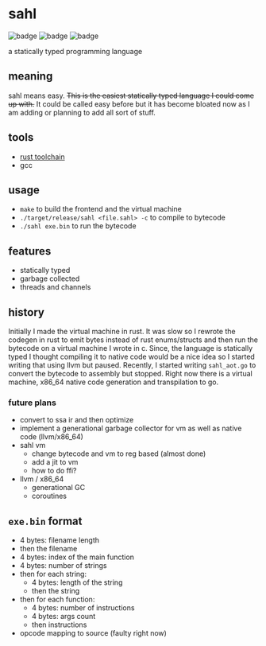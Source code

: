 # sahl

![badge](https://img.shields.io/endpoint?url=https://gist.githubusercontent.com/abooishaaq/2bc57fe31c6d742b25defe3549e78433/raw/tests.json)
![badge](https://img.shields.io/endpoint?url=https://gist.githubusercontent.com/abooishaaq/2bc57fe31c6d742b25defe3549e78433/raw/aot.json)
![badge](https://img.shields.io/endpoint?url=https://gist.githubusercontent.com/abooishaaq/2bc57fe31c6d742b25defe3549e78433/raw/go.json)

a statically typed programming language

## meaning

sahl means easy. <s>This is the easiest statically typed language I could come up with.</s> It could be called easy before but it has become bloated now as I am adding or planning to add all sort of stuff.

## tools

- [rust toolchain](https://rustup.rs/)
- gcc

## usage

- `make` to build the frontend and the virtual machine
- `./target/release/sahl <file.sahl> -c` to compile to bytecode
- `./sahl exe.bin` to run the bytecode

## features

- statically typed
- garbage collected
- threads and channels

## history

Initially I made the virtual machine in rust. It was slow so I rewrote the codegen in rust to emit bytes instead of rust enums/structs and then run the bytecode on a virtual machine I wrote in c. Since, the language is statically typed I thought compiling it to native code would be a nice idea so I started writing that using llvm but paused. Recently, I started writing `sahl_aot.go` to convert the bytecode to assembly but stopped. Right now there is a virtual machine, x86_64 native code generation and transpilation to go.


### future plans

- convert to ssa ir and then optimize
- implement a generational garbage collector for vm as well as native code (llvm/x86_64)
- sahl vm
  - change bytecode and vm to reg based (almost done)
  - add a jit to vm
  - how to do ffi?
- llvm / x86_64
  - generational GC
  - coroutines

## `exe.bin` format

- 4 bytes: filename length
- then the filename
- 4 bytes: index of the main function
- 4 bytes: number of strings
- then for each string:
  - 4 bytes: length of the string
  - then the string
- then for each function:
  - 4 bytes: number of instructions
  - 4 bytes: args count
  - then instructions
- opcode mapping to source (faulty right now)
